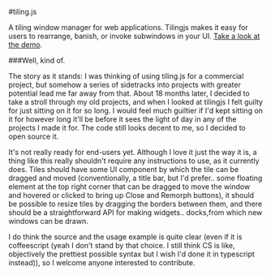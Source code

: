 #tiling.js

A tiling window manager for web applications. Tilingjs makes it easy for users to rearrange, banish, or invoke subwindows in your UI. [Take a look at the demo](http://makopool.com/tilingjs/index.html).

###Well, kind of.

The story as it stands: I was thinking of using tiling.js for a commercial project, but somehow a series of sidetracks into projects with greater potential lead me far away from that. About 18 months later, I decided to take a stroll through my old projects, and when I looked at tilingjs I felt guilty for just sitting on it for so long. I would feel much guiltier if I'd kept sitting on it for however long it'll be before it sees the light of day in any of the projects I made it for. The code still looks decent to me, so I decided to open source it.

It's not really ready for end-users yet. Although I love it just the way it is, a thing like this really shouldn't require any instructions to use, as it currently does. Tiles should have some UI component by which the tile can be dragged and moved (conventionally, a title bar, but I'd prefer.. some floating element at the top right corner that can be dragged to move the window and hovered or clicked to bring up Close and Remorph buttons), it should be possible to resize tiles by dragging the borders between them, and there should be a straightforward API for making widgets.. docks,from which new windows can be drawn.

I do think the source and the usage example is quite clear (even if it is coffeescript (yeah I don't stand by that choice. I still think CS is like, objectively the prettiest possible syntax but I wish I'd done it in typescript instead)), so I welcome anyone interested to contribute.